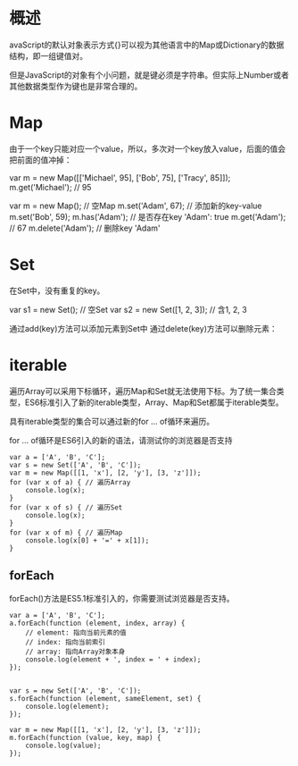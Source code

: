 

# 概述

avaScript的默认对象表示方式{}可以视为其他语言中的Map或Dictionary的数据结构，即一组键值对。

但是JavaScript的对象有个小问题，就是键必须是字符串。但实际上Number或者其他数据类型作为键也是非常合理的。

# Map


由于一个key只能对应一个value，所以，多次对一个key放入value，后面的值会把前面的值冲掉：


var m = new Map([['Michael', 95], ['Bob', 75], ['Tracy', 85]]);
m.get('Michael'); // 95

var m = new Map(); // 空Map
m.set('Adam', 67); // 添加新的key-value
m.set('Bob', 59);
m.has('Adam'); // 是否存在key 'Adam': true
m.get('Adam'); // 67
m.delete('Adam'); // 删除key 'Adam'



# Set

在Set中，没有重复的key。

var s1 = new Set(); // 空Set
var s2 = new Set([1, 2, 3]); // 含1, 2, 3


通过add(key)方法可以添加元素到Set中
通过delete(key)方法可以删除元素：

# iterable

遍历Array可以采用下标循环，遍历Map和Set就无法使用下标。为了统一集合类型，ES6标准引入了新的iterable类型，Array、Map和Set都属于iterable类型。

具有iterable类型的集合可以通过新的for ... of循环来遍历。

for ... of循环是ES6引入的新的语法，请测试你的浏览器是否支持


    var a = ['A', 'B', 'C'];
    var s = new Set(['A', 'B', 'C']);
    var m = new Map([[1, 'x'], [2, 'y'], [3, 'z']]);
    for (var x of a) { // 遍历Array
        console.log(x);
    }
    for (var x of s) { // 遍历Set
        console.log(x);
    }
    for (var x of m) { // 遍历Map
        console.log(x[0] + '=' + x[1]);
    }
    
## forEach
    
forEach()方法是ES5.1标准引入的，你需要测试浏览器是否支持。

    var a = ['A', 'B', 'C'];
    a.forEach(function (element, index, array) {
        // element: 指向当前元素的值
        // index: 指向当前索引
        // array: 指向Array对象本身
        console.log(element + ', index = ' + index);
    });
    
    
    var s = new Set(['A', 'B', 'C']);
    s.forEach(function (element, sameElement, set) {
        console.log(element);
    });
    
    var m = new Map([[1, 'x'], [2, 'y'], [3, 'z']]);
    m.forEach(function (value, key, map) {
        console.log(value);
    });


    